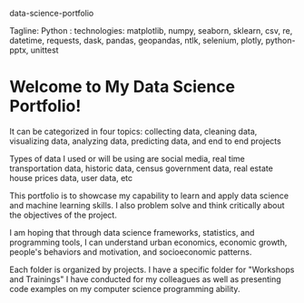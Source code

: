 data-science-portfolio

Tagline: Python : technologies: matplotlib, numpy, seaborn, sklearn, csv, re, datetime, requests, dask, pandas, geopandas, ntlk, selenium, plotly, python-pptx, unittest

# Welcome to My Data Science Portfolio! 
It can be categorized in four topics: collecting data, cleaning data, visualizing data, analyzing data, predicting data, and end to end projects

Types of data I used or will be using are social media, real time transportation data, historic data, census government data, real estate house prices data, user data, etc

This portfolio is to showcase my capability to learn and apply data science and machine learning skills. I also problem solve and think critically about the objectives of the project.

I am hoping that through data science frameworks, statistics, and programming tools, I can understand urban economics, economic growth, people's behaviors and motivation, and socioeconomic patterns. 

Each folder is organized by projects. I have a specific folder for "Workshops and Trainings" I have conducted for my colleagues as well as presenting code examples on my computer science programming ability.



